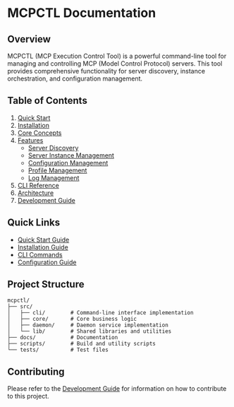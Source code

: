 # MCPCTL Documentation

## Overview

MCPCTL (MCP Execution Control Tool) is a powerful command-line tool for managing and controlling MCP (Model Control Protocol) servers. This tool provides comprehensive functionality for server discovery, instance orchestration, and configuration management.

## Table of Contents

1. [Quick Start](./quickstart.md)
2. [Installation](./installation.md)
3. [Core Concepts](./core-concepts.md)
4. [Features](./features/index.md)
   - [Server Discovery](./features/server-discovery.md)
   - [Server Instance Management](./features/server-instance.md)
   - [Configuration Management](./features/configuration.md)
   - [Profile Management](./features/profile.md)
   - [Log Management](./features/logs.md)
5. [CLI Reference](./cli-reference.md)
6. [Architecture](./architecture.md)
7. [Development Guide](./development.md)

## Quick Links

- [Quick Start Guide](./quickstart.md)
- [Installation Guide](./installation.md)
- [CLI Commands](./cli-reference.md)
- [Configuration Guide](./features/configuration.md)

## Project Structure

```
mcpctl/
├── src/
│   ├── cli/        # Command-line interface implementation
│   ├── core/       # Core business logic
│   ├── daemon/     # Daemon service implementation
│   └── lib/        # Shared libraries and utilities
├── docs/           # Documentation
├── scripts/        # Build and utility scripts
└── tests/          # Test files
```

## Contributing

Please refer to the [Development Guide](./development.md) for information on how to contribute to this project.
